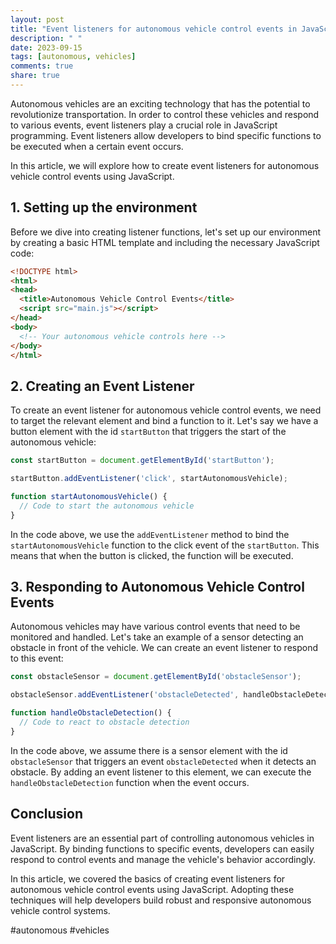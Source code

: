 ```yaml
---
layout: post
title: "Event listeners for autonomous vehicle control events in JavaScript"
description: " "
date: 2023-09-15
tags: [autonomous, vehicles]
comments: true
share: true
---
```


Autonomous vehicles are an exciting technology that has the potential to revolutionize transportation. In order to control these vehicles and respond to various events, event listeners play a crucial role in JavaScript programming. Event listeners allow developers to bind specific functions to be executed when a certain event occurs.

In this article, we will explore how to create event listeners for autonomous vehicle control events using JavaScript.

## 1. Setting up the environment

Before we dive into creating listener functions, let's set up our environment by creating a basic HTML template and including the necessary JavaScript code:

```html
<!DOCTYPE html>
<html>
<head>
  <title>Autonomous Vehicle Control Events</title>
  <script src="main.js"></script>
</head>
<body>
  <!-- Your autonomous vehicle controls here -->
</body>
</html>
```

## 2. Creating an Event Listener

To create an event listener for autonomous vehicle control events, we need to target the relevant element and bind a function to it. Let's say we have a button element with the id `startButton` that triggers the start of the autonomous vehicle:

```javascript
const startButton = document.getElementById('startButton');

startButton.addEventListener('click', startAutonomousVehicle);

function startAutonomousVehicle() {
  // Code to start the autonomous vehicle
}
```

In the code above, we use the `addEventListener` method to bind the `startAutonomousVehicle` function to the click event of the `startButton`. This means that when the button is clicked, the function will be executed.

## 3. Responding to Autonomous Vehicle Control Events

Autonomous vehicles may have various control events that need to be monitored and handled. Let's take an example of a sensor detecting an obstacle in front of the vehicle. We can create an event listener to respond to this event:

```javascript
const obstacleSensor = document.getElementById('obstacleSensor');

obstacleSensor.addEventListener('obstacleDetected', handleObstacleDetection);

function handleObstacleDetection() {
  // Code to react to obstacle detection
}
```

In the code above, we assume there is a sensor element with the id `obstacleSensor` that triggers an event `obstacleDetected` when it detects an obstacle. By adding an event listener to this element, we can execute the `handleObstacleDetection` function when the event occurs.

## Conclusion

Event listeners are an essential part of controlling autonomous vehicles in JavaScript. By binding functions to specific events, developers can easily respond to control events and manage the vehicle's behavior accordingly.

In this article, we covered the basics of creating event listeners for autonomous vehicle control events using JavaScript. Adopting these techniques will help developers build robust and responsive autonomous vehicle control systems.

#autonomous #vehicles